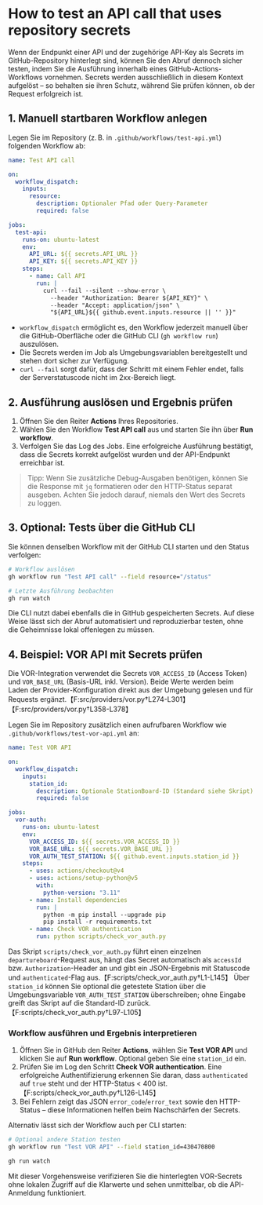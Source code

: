 # How to test an API call that uses repository secrets

Wenn der Endpunkt einer API und der zugehörige API-Key als Secrets im GitHub-Repository hinterlegt sind, können Sie den Abruf dennoch sicher testen, indem Sie die Ausführung innerhalb eines GitHub-Actions-Workflows vornehmen. Secrets werden ausschließlich in diesem Kontext aufgelöst – so behalten sie ihren Schutz, während Sie prüfen können, ob der Request erfolgreich ist.

## 1. Manuell startbaren Workflow anlegen

Legen Sie im Repository (z. B. in `.github/workflows/test-api.yml`) folgenden Workflow ab:

```yaml
name: Test API call

on:
  workflow_dispatch:
    inputs:
      resource:
        description: Optionaler Pfad oder Query-Parameter
        required: false

jobs:
  test-api:
    runs-on: ubuntu-latest
    env:
      API_URL: ${{ secrets.API_URL }}
      API_KEY: ${{ secrets.API_KEY }}
    steps:
      - name: Call API
        run: |
          curl --fail --silent --show-error \ 
            --header "Authorization: Bearer ${API_KEY}" \ 
            --header "Accept: application/json" \ 
            "${API_URL}${{ github.event.inputs.resource || '' }}"
```

* `workflow_dispatch` ermöglicht es, den Workflow jederzeit manuell über die GitHub-Oberfläche oder die GitHub CLI (`gh workflow run`) auszulösen.
* Die Secrets werden im Job als Umgebungsvariablen bereitgestellt und stehen dort sicher zur Verfügung.
* `curl --fail` sorgt dafür, dass der Schritt mit einem Fehler endet, falls der Serverstatuscode nicht im 2xx-Bereich liegt.

## 2. Ausführung auslösen und Ergebnis prüfen

1. Öffnen Sie den Reiter **Actions** Ihres Repositories.
2. Wählen Sie den Workflow **Test API call** aus und starten Sie ihn über **Run workflow**.
3. Verfolgen Sie das Log des Jobs. Eine erfolgreiche Ausführung bestätigt, dass die Secrets korrekt aufgelöst wurden und der API-Endpunkt erreichbar ist.

> Tipp: Wenn Sie zusätzliche Debug-Ausgaben benötigen, können Sie die Response mit `jq` formatieren oder den HTTP-Status separat ausgeben. Achten Sie jedoch darauf, niemals den Wert des Secrets zu loggen.

## 3. Optional: Tests über die GitHub CLI

Sie können denselben Workflow mit der GitHub CLI starten und den Status verfolgen:

```bash
# Workflow auslösen
gh workflow run "Test API call" --field resource="/status"

# Letzte Ausführung beobachten
gh run watch
```

Die CLI nutzt dabei ebenfalls die in GitHub gespeicherten Secrets. Auf diese Weise lässt sich der Abruf automatisiert und reproduzierbar testen, ohne die Geheimnisse lokal offenlegen zu müssen.

## 4. Beispiel: VOR API mit Secrets prüfen

Die VOR-Integration verwendet die Secrets `VOR_ACCESS_ID` (Access Token) und `VOR_BASE_URL` (Basis-URL inkl. Version). Beide Werte werden beim Laden der Provider-Konfiguration direkt aus der Umgebung gelesen und für Requests ergänzt.【F:src/providers/vor.py†L274-L301】【F:src/providers/vor.py†L358-L378】

Legen Sie im Repository zusätzlich einen aufrufbaren Workflow wie `.github/workflows/test-vor-api.yml` an:

```yaml
name: Test VOR API

on:
  workflow_dispatch:
    inputs:
      station_id:
        description: Optionale StationBoard-ID (Standard siehe Skript)
        required: false

jobs:
  vor-auth:
    runs-on: ubuntu-latest
    env:
      VOR_ACCESS_ID: ${{ secrets.VOR_ACCESS_ID }}
      VOR_BASE_URL: ${{ secrets.VOR_BASE_URL }}
      VOR_AUTH_TEST_STATION: ${{ github.event.inputs.station_id }}
    steps:
      - uses: actions/checkout@v4
      - uses: actions/setup-python@v5
        with:
          python-version: "3.11"
      - name: Install dependencies
        run: |
          python -m pip install --upgrade pip
          pip install -r requirements.txt
      - name: Check VOR authentication
        run: python scripts/check_vor_auth.py
```

Das Skript `scripts/check_vor_auth.py` führt einen einzelnen `departureboard`-Request aus, hängt das Secret automatisch als `accessId` bzw. `Authorization`-Header an und gibt ein JSON-Ergebnis mit Statuscode und `authenticated`-Flag aus.【F:scripts/check_vor_auth.py†L1-L145】 Über `station_id` können Sie optional die getestete Station über die Umgebungsvariable `VOR_AUTH_TEST_STATION` überschreiben; ohne Eingabe greift das Skript auf die Standard-ID zurück.【F:scripts/check_vor_auth.py†L97-L105】

### Workflow ausführen und Ergebnis interpretieren

1. Öffnen Sie in GitHub den Reiter **Actions**, wählen Sie **Test VOR API** und klicken Sie auf **Run workflow**. Optional geben Sie eine `station_id` ein.
2. Prüfen Sie im Log den Schritt **Check VOR authentication**. Eine erfolgreiche Authentifizierung erkennen Sie daran, dass `authenticated` auf `true` steht und der HTTP-Status < 400 ist.【F:scripts/check_vor_auth.py†L126-L145】
3. Bei Fehlern zeigt das JSON `error_code`/`error_text` sowie den HTTP-Status – diese Informationen helfen beim Nachschärfen der Secrets.

Alternativ lässt sich der Workflow auch per CLI starten:

```bash
# Optional andere Station testen
gh workflow run "Test VOR API" --field station_id=430470800

gh run watch
```

Mit dieser Vorgehensweise verifizieren Sie die hinterlegten VOR-Secrets ohne lokalen Zugriff auf die Klarwerte und sehen unmittelbar, ob die API-Anmeldung funktioniert.
